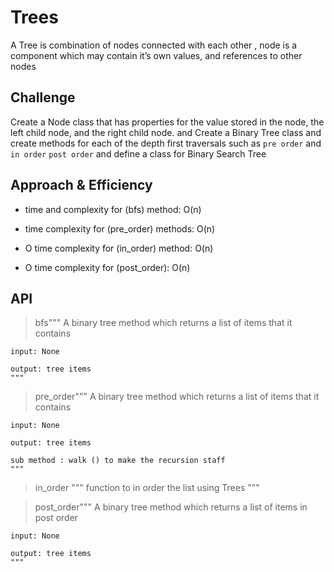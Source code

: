 # Trees
<!-- Short summary or background information -->
A Tree is combination of nodes connected with each other ,  node is a component which may contain it’s own values, and references to other nodes

## Challenge
<!-- Description of the challenge -->
Create a Node class that has properties for the value stored in the node, the left child node, and the right child node. and Create a Binary Tree class and create methods for each of the depth first traversals such as `pre order` and `in order` `post order`  and define a class for Binary Search Tree

## Approach & Efficiency
<!-- What approach did you take? Why? What is the Big O space/time for this approach? -->

* time and complexity for (bfs) method: O(n)

* time complexity for (pre_order) methods: O(n)

* O time complexity for (in_order) method: O(n)

* O time complexity for (post_order): O(n)



## API
<!-- Description of each method publicly available in each of your trees -->
>bfs"""
    A binary tree method which returns a list of items that it contains

    input: None

    output: tree items
    """




>pre_order"""
    A binary tree method which returns a list of items that it contains

    input: None

    output: tree items

    sub method : walk () to make the recursion staff
    """


>in_order """
    function to in order the list using Trees
    """




>post_order"""
    A binary tree method which returns a list of items in post order

    input: None

    output: tree items
    """
